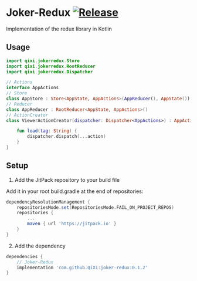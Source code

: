 # Joker-Redux [![Release](https://jitpack.io/v/QiXi/joker-redux.svg?style=flat-square)](https://jitpack.io/#QiXi/joker-redux)
Implementation of the redux library in Kotlin

## Usage

```kotlin
import qixi.jokerredux.Store
import qixi.jokerredux.RootReducer
import qixi.jokerredux.Dispatcher

// Actions
interface AppActions
// Store
class AppStore : Store<AppState, AppActions>(AppReducer(), AppState())
// Reducer
class AppReducer : RootReducer<AppState, AppActions>()
// ActionCreator
class ViewerActionCreator(dispatcher: Dispatcher<AppActions>) : AppActionCreator(dispatcher) {

    fun load(tag: String) {
        dispatcher.dispatch(...action)
    }
}
```

## Setup
1. Add the JitPack repository to your build file

Add it in your root build.gradle at the end of repositories:
```groovy
dependencyResolutionManagement {
    repositoriesMode.set(RepositoriesMode.FAIL_ON_PROJECT_REPOS)
    repositories {
        ...
        maven { url 'https://jitpack.io' }
    }
} 
```
2. Add the dependency
```groovy
dependencies {
    // Joker-Redux
    implementation 'com.github.QiXi:joker-redux:0.1.2'
}
```